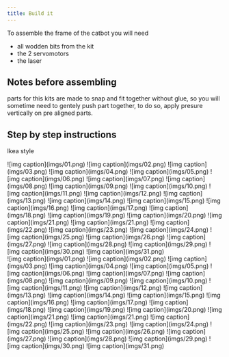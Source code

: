 ```yaml
---
title: Build it
---
```


To assemble the frame of the catbot you will need

- all wodden bits from the kit
- the 2 servomotors
- the laser

## Notes before assembling

parts for this kits are made to snap and fit together without glue, so you will sometime need to gentely push part together, to do so, apply presure vertically on pre aligned parts. 

## Step by step instructions

Ikea style 

<div class="instructions">
</div>
<div class="inst">
![img caption](imgs/01.png)
![img caption](imgs/02.png)
![img caption](imgs/03.png)
![img caption](imgs/04.png)
![img caption](imgs/05.png)
![img caption](imgs/06.png)
![img caption](imgs/07.png)
![img caption](imgs/08.png)
![img caption](imgs/09.png)
![img caption](imgs/10.png)
![img caption](imgs/11.png)
![img caption](imgs/12.png)
![img caption](imgs/13.png)
![img caption](imgs/14.png)
![img caption](imgs/15.png)
![img caption](imgs/16.png)
![img caption](imgs/17.png)
![img caption](imgs/18.png)
![img caption](imgs/19.png)
![img caption](imgs/20.png)
![img caption](imgs/21.png)
![img caption](imgs/21.png)
![img caption](imgs/22.png)
![img caption](imgs/23.png)
![img caption](imgs/24.png)
![img caption](imgs/25.png)
![img caption](imgs/26.png)
![img caption](imgs/27.png)
![img caption](imgs/28.png)
![img caption](imgs/29.png)
![img caption](imgs/30.png)
![img caption](imgs/31.png)
</div>
<div class="inst-nav">
![img caption](imgs/01.png)
![img caption](imgs/02.png)
![img caption](imgs/03.png)
![img caption](imgs/04.png)
![img caption](imgs/05.png)
![img caption](imgs/06.png)
![img caption](imgs/07.png)
![img caption](imgs/08.png)
![img caption](imgs/09.png)
![img caption](imgs/10.png)
![img caption](imgs/11.png)
![img caption](imgs/12.png)
![img caption](imgs/13.png)
![img caption](imgs/14.png)
![img caption](imgs/15.png)
![img caption](imgs/16.png)
![img caption](imgs/17.png)
![img caption](imgs/18.png)
![img caption](imgs/19.png)
![img caption](imgs/20.png)
![img caption](imgs/21.png)
![img caption](imgs/21.png)
![img caption](imgs/22.png)
![img caption](imgs/23.png)
![img caption](imgs/24.png)
![img caption](imgs/25.png)
![img caption](imgs/26.png)
![img caption](imgs/27.png)
![img caption](imgs/28.png)
![img caption](imgs/29.png)
![img caption](imgs/30.png)
![img caption](imgs/31.png)
</div>

<div class="inst-text" style="display:none">
<ul>
  <li>
    <!-- instruction 1-->
    take one servo and 
  </li>
  <li>
    <!-- instruction 2-->
    test instruction 2
  </li>
  <li>
    <!-- instruction 3-->
    test instruction 3
  </li>
  <li>
    <!-- instruction 4-->
    test instruction 4
  </li>
  <li>
    <!-- instruction 5-->
    test instruction 5
  </li>
  <li>
    <!-- instruction 6-->
    test instruction 6
  </li>
  <li>
    <!-- instruction 7-->
    test instruction 7
  </li>
  <li>
    <!-- instruction 8-->
    test instruction 8
  </li>
  <li>
    <!-- instruction 9-->
    test instruction 9
  </li>
  <li>
    <!-- instruction 10-->
    test instruction 10
  </li>
  <li>
    <!-- instruction 11-->
    test instruction 11
  </li>
  <li>
    <!-- instruction 12-->
    test instruction 12
  </li>
  <li>
    <!-- instruction 13-->
    test instruction 13
  </li>
  <li>
    <!-- instruction 14-->
    test instruction 14
  </li>
  <li>
    <!-- instruction 15-->
    test instruction 15
  </li>
  <li>
    <!-- instruction 16-->
    test instruction 16
  </li>
  <li>
    <!-- instruction 17-->
    test instruction 17
  </li>
  <li>
    <!-- instruction 18-->
    test instruction 18
  </li>
  <li>
    <!-- instruction 19-->
    test instruction 19
  </li>
  <li>
    <!-- instruction 20-->
    test instruction 20
  </li>
  <li>
    <!-- instruction 21-->
    test instruction 21
  </li>
  <li>
    <!-- instruction 22-->
    test instruction 22
  </li>
  <li>
    <!-- instruction 23-->
    test instruction 23
  </li>
  <li>
    <!-- instruction 24-->
    test instruction 24
  </li>
  <li>
    <!-- instruction 25-->
    test instruction 25
  </li>
  <li>
    <!-- instruction 26-->
    test instruction 26
  </li>
  <li>
    <!-- instruction 27-->
    test instruction 27
  </li>
  <li>
    <!-- instruction 28-->
    test instruction 28
  </li>
  <li>
    <!-- instruction 29-->
    test instruction 29
  </li>
  <li>
    <!-- instruction 30-->
    test instruction 30
  </li>
  <li>
    <!-- instruction 31-->
    test instruction 31
  </li>
</ul>
</div>


